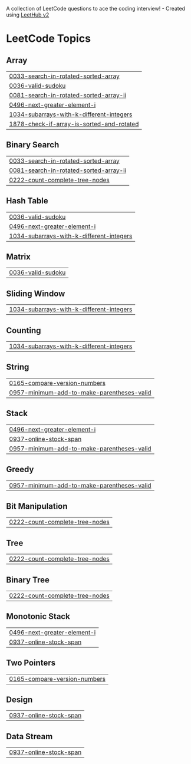 A collection of LeetCode questions to ace the coding interview! - Created using [LeetHub v2](https://github.com/arunbhardwaj/LeetHub-2.0)
<!---LeetCode Topics Start-->
# LeetCode Topics
## Array
|  |
| ------- |
| [0033-search-in-rotated-sorted-array](https://github.com/vaibhavv144/leetcode_ques/tree/master/0033-search-in-rotated-sorted-array) |
| [0036-valid-sudoku](https://github.com/vaibhavv144/leetcode_ques/tree/master/0036-valid-sudoku) |
| [0081-search-in-rotated-sorted-array-ii](https://github.com/vaibhavv144/leetcode_ques/tree/master/0081-search-in-rotated-sorted-array-ii) |
| [0496-next-greater-element-i](https://github.com/vaibhavv144/leetcode_ques/tree/master/0496-next-greater-element-i) |
| [1034-subarrays-with-k-different-integers](https://github.com/vaibhavv144/leetcode_ques/tree/master/1034-subarrays-with-k-different-integers) |
| [1878-check-if-array-is-sorted-and-rotated](https://github.com/vaibhavv144/leetcode_ques/tree/master/1878-check-if-array-is-sorted-and-rotated) |
## Binary Search
|  |
| ------- |
| [0033-search-in-rotated-sorted-array](https://github.com/vaibhavv144/leetcode_ques/tree/master/0033-search-in-rotated-sorted-array) |
| [0081-search-in-rotated-sorted-array-ii](https://github.com/vaibhavv144/leetcode_ques/tree/master/0081-search-in-rotated-sorted-array-ii) |
| [0222-count-complete-tree-nodes](https://github.com/vaibhavv144/leetcode_ques/tree/master/0222-count-complete-tree-nodes) |
## Hash Table
|  |
| ------- |
| [0036-valid-sudoku](https://github.com/vaibhavv144/leetcode_ques/tree/master/0036-valid-sudoku) |
| [0496-next-greater-element-i](https://github.com/vaibhavv144/leetcode_ques/tree/master/0496-next-greater-element-i) |
| [1034-subarrays-with-k-different-integers](https://github.com/vaibhavv144/leetcode_ques/tree/master/1034-subarrays-with-k-different-integers) |
## Matrix
|  |
| ------- |
| [0036-valid-sudoku](https://github.com/vaibhavv144/leetcode_ques/tree/master/0036-valid-sudoku) |
## Sliding Window
|  |
| ------- |
| [1034-subarrays-with-k-different-integers](https://github.com/vaibhavv144/leetcode_ques/tree/master/1034-subarrays-with-k-different-integers) |
## Counting
|  |
| ------- |
| [1034-subarrays-with-k-different-integers](https://github.com/vaibhavv144/leetcode_ques/tree/master/1034-subarrays-with-k-different-integers) |
## String
|  |
| ------- |
| [0165-compare-version-numbers](https://github.com/vaibhavv144/leetcode_ques/tree/master/0165-compare-version-numbers) |
| [0957-minimum-add-to-make-parentheses-valid](https://github.com/vaibhavv144/leetcode_ques/tree/master/0957-minimum-add-to-make-parentheses-valid) |
## Stack
|  |
| ------- |
| [0496-next-greater-element-i](https://github.com/vaibhavv144/leetcode_ques/tree/master/0496-next-greater-element-i) |
| [0937-online-stock-span](https://github.com/vaibhavv144/leetcode_ques/tree/master/0937-online-stock-span) |
| [0957-minimum-add-to-make-parentheses-valid](https://github.com/vaibhavv144/leetcode_ques/tree/master/0957-minimum-add-to-make-parentheses-valid) |
## Greedy
|  |
| ------- |
| [0957-minimum-add-to-make-parentheses-valid](https://github.com/vaibhavv144/leetcode_ques/tree/master/0957-minimum-add-to-make-parentheses-valid) |
## Bit Manipulation
|  |
| ------- |
| [0222-count-complete-tree-nodes](https://github.com/vaibhavv144/leetcode_ques/tree/master/0222-count-complete-tree-nodes) |
## Tree
|  |
| ------- |
| [0222-count-complete-tree-nodes](https://github.com/vaibhavv144/leetcode_ques/tree/master/0222-count-complete-tree-nodes) |
## Binary Tree
|  |
| ------- |
| [0222-count-complete-tree-nodes](https://github.com/vaibhavv144/leetcode_ques/tree/master/0222-count-complete-tree-nodes) |
## Monotonic Stack
|  |
| ------- |
| [0496-next-greater-element-i](https://github.com/vaibhavv144/leetcode_ques/tree/master/0496-next-greater-element-i) |
| [0937-online-stock-span](https://github.com/vaibhavv144/leetcode_ques/tree/master/0937-online-stock-span) |
## Two Pointers
|  |
| ------- |
| [0165-compare-version-numbers](https://github.com/vaibhavv144/leetcode_ques/tree/master/0165-compare-version-numbers) |
## Design
|  |
| ------- |
| [0937-online-stock-span](https://github.com/vaibhavv144/leetcode_ques/tree/master/0937-online-stock-span) |
## Data Stream
|  |
| ------- |
| [0937-online-stock-span](https://github.com/vaibhavv144/leetcode_ques/tree/master/0937-online-stock-span) |
<!---LeetCode Topics End-->